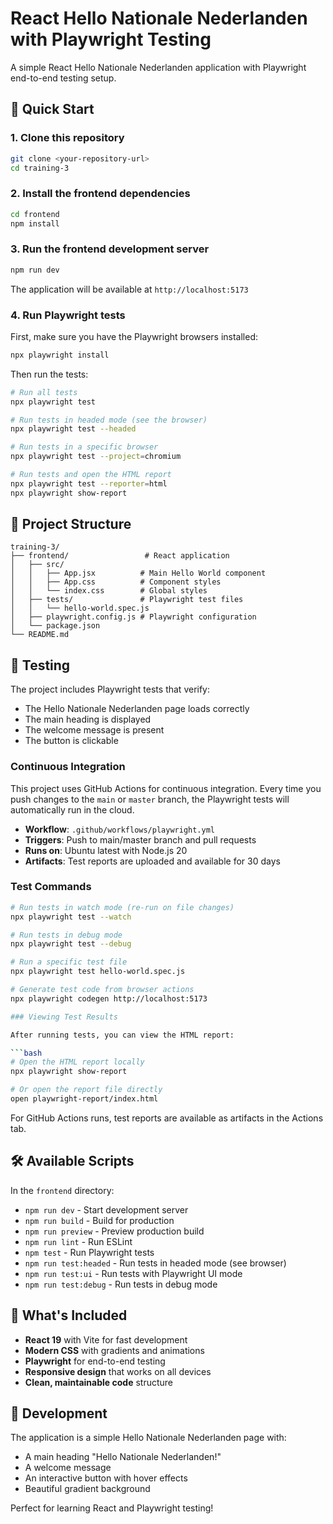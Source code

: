 # React Hello Nationale Nederlanden with Playwright Testing

A simple React Hello Nationale Nederlanden application with Playwright end-to-end testing setup.

## 🚀 Quick Start

### 1. Clone this repository

```bash
git clone <your-repository-url>
cd training-3
```

### 2. Install the frontend dependencies

```bash
cd frontend
npm install
```

### 3. Run the frontend development server

```bash
npm run dev
```

The application will be available at `http://localhost:5173`

### 4. Run Playwright tests

First, make sure you have the Playwright browsers installed:

```bash
npx playwright install
```

Then run the tests:

```bash
# Run all tests
npx playwright test

# Run tests in headed mode (see the browser)
npx playwright test --headed

# Run tests in a specific browser
npx playwright test --project=chromium

# Run tests and open the HTML report
npx playwright test --reporter=html
npx playwright show-report
```

## 📁 Project Structure

```
training-3/
├── frontend/                 # React application
│   ├── src/
│   │   ├── App.jsx          # Main Hello World component
│   │   ├── App.css          # Component styles
│   │   └── index.css        # Global styles
│   ├── tests/               # Playwright test files
│   │   └── hello-world.spec.js
│   ├── playwright.config.js # Playwright configuration
│   └── package.json
└── README.md
```

## 🧪 Testing

The project includes Playwright tests that verify:

- The Hello Nationale Nederlanden page loads correctly
- The main heading is displayed
- The welcome message is present
- The button is clickable

### Continuous Integration

This project uses GitHub Actions for continuous integration. Every time you push changes to the `main` or `master` branch, the Playwright tests will automatically run in the cloud.

- **Workflow**: `.github/workflows/playwright.yml`
- **Triggers**: Push to main/master branch and pull requests
- **Runs on**: Ubuntu latest with Node.js 20
- **Artifacts**: Test reports are uploaded and available for 30 days

### Test Commands

```bash
# Run tests in watch mode (re-run on file changes)
npx playwright test --watch

# Run tests in debug mode
npx playwright test --debug

# Run a specific test file
npx playwright test hello-world.spec.js

# Generate test code from browser actions
npx playwright codegen http://localhost:5173

### Viewing Test Results

After running tests, you can view the HTML report:

```bash
# Open the HTML report locally
npx playwright show-report

# Or open the report file directly
open playwright-report/index.html
```

For GitHub Actions runs, test reports are available as artifacts in the Actions tab.

## 🛠️ Available Scripts

In the `frontend` directory:

- `npm run dev` - Start development server
- `npm run build` - Build for production
- `npm run preview` - Preview production build
- `npm run lint` - Run ESLint
- `npm test` - Run Playwright tests
- `npm run test:headed` - Run tests in headed mode (see browser)
- `npm run test:ui` - Run tests with Playwright UI mode
- `npm run test:debug` - Run tests in debug mode

## 🎯 What's Included

- **React 19** with Vite for fast development
- **Modern CSS** with gradients and animations
- **Playwright** for end-to-end testing
- **Responsive design** that works on all devices
- **Clean, maintainable code** structure

## 🔧 Development

The application is a simple Hello Nationale Nederlanden page with:
- A main heading "Hello Nationale Nederlanden!"
- A welcome message
- An interactive button with hover effects
- Beautiful gradient background

Perfect for learning React and Playwright testing! 